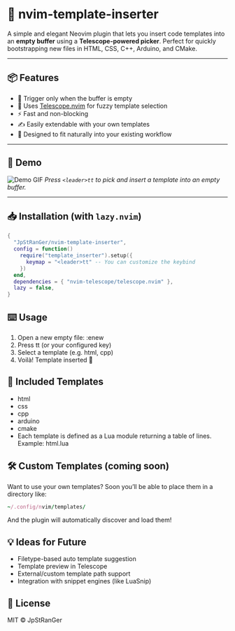 
# 🚀 nvim-template-inserter

A simple and elegant Neovim plugin that lets you insert code templates into an **empty buffer** using a **Telescope-powered picker**. Perfect for quickly bootstrapping new files in HTML, CSS, C++, Arduino, and CMake.

---

## 📦 Features

- 🌟 Trigger only when the buffer is empty
- 🔭 Uses [Telescope.nvim](https://github.com/nvim-telescope/telescope.nvim) for fuzzy template selection
- ⚡ Fast and non-blocking
- ✍️ Easily extendable with your own templates
- 🧠 Designed to fit naturally into your existing workflow

---

## 📸 Demo

![Demo GIF](https://user-images.githubusercontent.com/your-gif-demo.gif)
*Press `<leader>tt` to pick and insert a template into an empty buffer.*

---

## 📥 Installation (with `lazy.nvim`)

```lua
{
  "JpStRanGer/nvim-template-inserter",
  config = function()
    require("template_inserter").setup({
      keymap = "<leader>tt" -- You can customize the keybind
    })
  end,
  dependencies = { "nvim-telescope/telescope.nvim" },
  lazy = false,
}
```
## ⌨️  Usage
1. Open a new empty file: :enew
1. Press <leader>tt (or your configured key)
1. Select a template (e.g. html, cpp)
1. Voilà! Template inserted 🎉

## 🧩 Included Templates
- html
- css
- cpp
- arduino
- cmake
- Each template is defined as a Lua module returning a table of lines. Example: html.lua

## 🛠️ Custom Templates (coming soon)
Want to use your own templates? Soon you’ll be able to place them in a directory like:

```ruby
~/.config/nvim/templates/
```
And the plugin will automatically discover and load them!

## 💡 Ideas for Future
- Filetype-based auto template suggestion
- Template preview in Telescope
- External/custom template path support
- Integration with snippet engines (like LuaSnip)

## 📄 License
MIT © JpStRanGer
